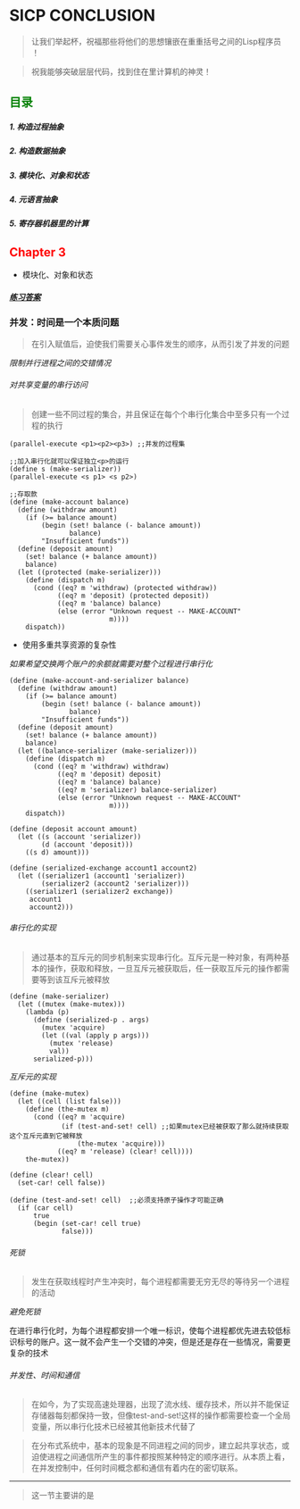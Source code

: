 # **SICP CONCLUSION**

> 让我们举起杯，祝福那些将他们的思想镶嵌在重重括号之间的Lisp程序员 ！

> 祝我能够突破层层代码，找到住在里计算机的神灵！

## **<font color = "green">目录</font>**
##### 1. 构造过程抽象
##### 2. 构造数据抽象
##### 3. 模块化、对象和状态
##### 4. 元语言抽象
##### 5. 寄存器机器里的计算

## **<font color = "red">Chapter 3</font>**
- 模块化、对象和状态

##### [练习答案](https://github.com/dejavudwh/SICP-Exercise)

### 并发：时间是一个本质问题

> 在引入赋值后，迫使我们需要关心事件发生的顺序，从而引发了并发的问题

*限制并行进程之间的交错情况*

###### 对共享变量的串行访问

> 创建一些不同过程的集合，并且保证在每个个串行化集合中至多只有一个过程的执行

```
(parallel-execute <p1><p2><p3>) ;;并发的过程集

;;加入串行化就可以保证独立<p>的运行
(define s (make-serializer))
(parallel-execute <s p1> <s p2>)
```

```
;;存取款
(define (make-account balance)
  (define (withdraw amount)
    (if (>= balance amount)
        (begin (set! balance (- balance amount))
               balance)
        "Insufficient funds"))
  (define (deposit amount)
    (set! balance (+ balance amount))
    balance)
  (let ((protected (make-serializer)))
    (define (dispatch m)
      (cond ((eq? m 'withdraw) (protected withdraw))
            ((eq? m 'deposit) (protected deposit))
            ((eq? m 'balance) balance)
            (else (error "Unknown request -- MAKE-ACCOUNT"
                         m))))
    dispatch))
```

- 使用多重共享资源的复杂性

*如果希望交换两个账户的余额就需要对整个过程进行串行化*

```
(define (make-account-and-serializer balance)
  (define (withdraw amount)
    (if (>= balance amount)
        (begin (set! balance (- balance amount))
               balance)
        "Insufficient funds"))
  (define (deposit amount)
    (set! balance (+ balance amount))
    balance)
  (let ((balance-serializer (make-serializer)))
    (define (dispatch m)
      (cond ((eq? m 'withdraw) withdraw)
            ((eq? m 'deposit) deposit)
            ((eq? m 'balance) balance)
            ((eq? m 'serializer) balance-serializer)
            (else (error "Unknown request -- MAKE-ACCOUNT"
                         m))))
    dispatch))
```

```
(define (deposit account amount)
  (let ((s (account 'serializer))
        (d (account 'deposit)))
    ((s d) amount)))

(define (serialized-exchange account1 account2)
  (let ((serializer1 (account1 'serializer))
        (serializer2 (account2 'serializer)))
    ((serializer1 (serializer2 exchange))
     account1
     account2)))
```

###### 串行化的实现

> 通过基本的互斥元的同步机制来实现串行化。互斥元是一种对象，有两种基本的操作，获取和释放，一旦互斥元被获取后，任一获取互斥元的操作都需要等到该互斥元被释放

```
(define (make-serializer)
  (let ((mutex (make-mutex)))
    (lambda (p)
      (define (serialized-p . args)
        (mutex 'acquire)
        (let ((val (apply p args)))
          (mutex 'release)
          val))
      serialized-p)))
```

*互斥元的实现*

```
(define (make-mutex)
  (let ((cell (list false)))            
    (define (the-mutex m)
      (cond ((eq? m 'acquire)
             (if (test-and-set! cell) ;;如果mutex已经被获取了那么就持续获取这个互斥元直到它被释放
                 (the-mutex 'acquire)))
            ((eq? m 'release) (clear! cell))))
    the-mutex))
```

```
(define (clear! cell)
  (set-car! cell false))

(define (test-and-set! cell)  ;;必须支持原子操作才可能正确
  (if (car cell)
      true
      (begin (set-car! cell true)
             false)))
```

###### 死锁

> 发生在获取线程时产生冲突时，每个进程都需要无穷无尽的等待另一个进程的活动

*避免死锁*

在进行串行化时，为每个进程都安排一个唯一标识，使每个进程都优先进去较低标识标号的账户。这一就不会产生一个交错的冲突，但是还是存在一些情况，需要更复杂的技术

###### 并发性、时间和通信

> 在如今，为了实现高速处理器，出现了流水线、缓存技术，所以并不能保证存储器每刻都保持一致，但像test-and-set!这样的操作都需要检查一个全局变量，所以串行化技术已经被其他新技术代替了

> 在分布式系统中，基本的现象是不同进程之间的同步，建立起共享状态，或迫使进程之间通信所产生的事件都按照某种特定的顺序进行。从本质上看，在并发控制中，任何时间概念都和通信有着内在的密切联系。

---

> 这一节主要讲的是
